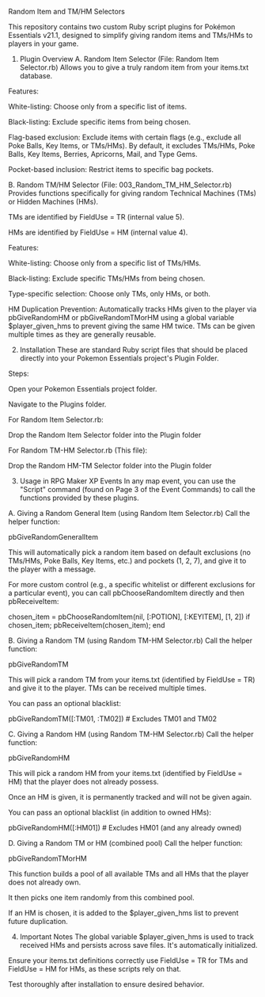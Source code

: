 Random Item and TM/HM Selectors

This repository contains two custom Ruby script plugins for Pokémon Essentials v21.1, designed to simplify giving random items and TMs/HMs to players in your game.

1. Plugin Overview
A. Random Item Selector (File: Random Item Selector.rb)
Allows you to give a truly random item from your items.txt database.

Features:

White-listing: Choose only from a specific list of items.

Black-listing: Exclude specific items from being chosen.

Flag-based exclusion: Exclude items with certain flags (e.g., exclude all Poke Balls, Key Items, or TMs/HMs). By default, it excludes TMs/HMs, Poke Balls, Key Items, Berries, Apricorns, Mail, and Type Gems.

Pocket-based inclusion: Restrict items to specific bag pockets.

B. Random TM/HM Selector (File: 003_Random_TM_HM_Selector.rb)
Provides functions specifically for giving random Technical Machines (TMs) or Hidden Machines (HMs).

TMs are identified by FieldUse = TR (internal value 5).

HMs are identified by FieldUse = HM (internal value 4).

Features:

White-listing: Choose only from a specific list of TMs/HMs.

Black-listing: Exclude specific TMs/HMs from being chosen.

Type-specific selection: Choose only TMs, only HMs, or both.

HM Duplication Prevention: Automatically tracks HMs given to the player via pbGiveRandomHM or pbGiveRandomTMorHM using a global variable $player_given_hms to prevent giving the same HM twice. TMs can be given multiple times as they are generally reusable.

2. Installation
These are standard Ruby script files that should be placed directly into your Pokemon Essentials project's Plugin Folder.

Steps:

Open your Pokemon Essentials project folder.

Navigate to the Plugins folder.

For Random Item Selector.rb:

Drop the Random Item Selector folder into the Plugin folder

For Random TM-HM Selector.rb (This file):

Drop the Random HM-TM Selector folder into the Plugin folder

3. Usage in RPG Maker XP Events
In any map event, you can use the "Script" command (found on Page 3 of the Event Commands) to call the functions provided by these plugins.

A. Giving a Random General Item (using Random Item Selector.rb)
Call the helper function:

pbGiveRandomGeneralItem

This will automatically pick a random item based on default exclusions (no TMs/HMs, Poke Balls, Key Items, etc.) and pockets (1, 2, 7), and give it to the player with a message.

For more custom control (e.g., a specific whitelist or different exclusions for a particular event), you can call pbChooseRandomItem directly and then pbReceiveItem:

chosen_item = pbChooseRandomItem(nil, [:POTION], [:KEYITEM], [1, 2])
if chosen_item; pbReceiveItem(chosen_item); end

B. Giving a Random TM (using Random TM-HM Selector.rb)
Call the helper function:

pbGiveRandomTM

This will pick a random TM from your items.txt (identified by FieldUse = TR) and give it to the player. TMs can be received multiple times.

You can pass an optional blacklist:

pbGiveRandomTM([:TM01, :TM02]) # Excludes TM01 and TM02

C. Giving a Random HM (using Random TM-HM Selector.rb)
Call the helper function:

pbGiveRandomHM

This will pick a random HM from your items.txt (identified by FieldUse = HM) that the player does not already possess.

Once an HM is given, it is permanently tracked and will not be given again.

You can pass an optional blacklist (in addition to owned HMs):

pbGiveRandomHM([:HM01]) # Excludes HM01 (and any already owned)

D. Giving a Random TM or HM (combined pool)
Call the helper function:

pbGiveRandomTMorHM

This function builds a pool of all available TMs and all HMs that the player does not already own.

It then picks one item randomly from this combined pool.

If an HM is chosen, it is added to the $player_given_hms list to prevent future duplication.

4. Important Notes
The global variable $player_given_hms is used to track received HMs and persists across save files. It's automatically initialized.

Ensure your items.txt definitions correctly use FieldUse = TR for TMs and FieldUse = HM for HMs, as these scripts rely on that.

Test thoroughly after installation to ensure desired behavior.
